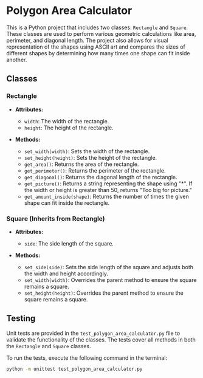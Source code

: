 # Polygon Area Calculator

This is a Python project that includes two classes: `Rectangle` and `Square`. These classes are used to perform various geometric calculations like area, perimeter, and diagonal length. The project also allows for visual representation of the shapes using ASCII art and compares the sizes of different shapes by determining how many times one shape can fit inside another.

## Classes

### Rectangle

- **Attributes:**
  - `width`: The width of the rectangle.
  - `height`: The height of the rectangle.
  
- **Methods:**
  - `set_width(width)`: Sets the width of the rectangle.
  - `set_height(height)`: Sets the height of the rectangle.
  - `get_area()`: Returns the area of the rectangle.
  - `get_perimeter()`: Returns the perimeter of the rectangle.
  - `get_diagonal()`: Returns the diagonal length of the rectangle.
  - `get_picture()`: Returns a string representing the shape using "*". If the width or height is greater than 50, returns "Too big for picture."
  - `get_amount_inside(shape)`: Returns the number of times the given shape can fit inside the rectangle.

### Square (Inherits from Rectangle)

- **Attributes:**
  - `side`: The side length of the square.
  
- **Methods:**
  - `set_side(side)`: Sets the side length of the square and adjusts both the width and height accordingly.
  - `set_width(width)`: Overrides the parent method to ensure the square remains a square.
  - `set_height(height)`: Overrides the parent method to ensure the square remains a square.

## Testing

Unit tests are provided in the `test_polygon_area_calculator.py` file to validate the functionality of the classes. The tests cover all methods in both the `Rectangle` and `Square` classes.

To run the tests, execute the following command in the terminal:

```bash
python -m unittest test_polygon_area_calculator.py
